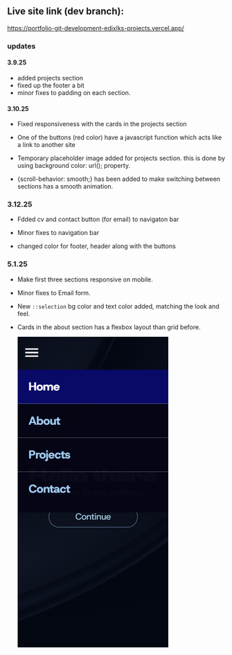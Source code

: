 ﻿## Live site link (dev branch):

https://portfolio-git-development-edixlks-projects.vercel.app/

### updates

#### 3.9.25

- added projects section
- fixed up the footer a bit
- minor fixes to padding on each section.

#### 3.10.25

- Fixed responsiveness with the cards in the projects section

- One of the buttons (red color) have a javascript function which acts like a link to another site

- Temporary placeholder image added for projects section. this is done by using background color: url(); property.

- {scroll-behavior: smooth;} has been added to make switching between sections has a smooth animation.

### 3.12.25

- Fdded cv and contact button (for email) to navigaton bar

- Minor fixes to navigation bar

- changed color for footer, header along with the buttons

### 5.1.25 

- Make first three sections responsive on mobile. 
- Minor fixes to Email form.
- New ```::selection``` bg color and text color added, matching the look and feel.
- Cards in the about section has a flexbox layout than grid before.

  ![Mobile nav bar ](/assets/images/Screenshot.png)

